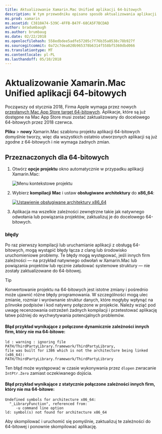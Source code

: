 ```yaml
---
title: Aktualizowanie Xamarin.Mac Unified aplikacji 64-bitowych
description: W tym przewodniku opisano sposób aktualizowania aplikacji Xamarin.Mac do docelowego 64-bitowych
ms.prod: xamarin
ms.assetid: C3810A74-539C-4FFB-B47F-68CA5F7BCDAD
author: bradumbaugh
ms.author: brumbaug
ms.date: 02/22/2018
ms.openlocfilehash: 558edbdee5adfe57205c7f76b35a0538c78b927f
ms.sourcegitcommit: 0a72c7dea020b965378b6314f558bf5360dbd066
ms.translationtype: MT
ms.contentlocale: pl-PL
ms.lasthandoff: 05/10/2018
---
```

# <a name="updating-xamarinmac-unified-applications-to-64-bit"></a>Aktualizowanie Xamarin.Mac Unified aplikacji 64-bitowych

Począwszy od stycznia 2018, Firma Apple wymaga przez nowych [przesłanych Mac App Store target 64-bitowych](https://developer.apple.com/news/?id=06282017a). Aplikacje, które są już dostępne na Mac App Store musi zostać zaktualizowany do docelowego 64-bitowych przez 2018 czerwca.

**Pliku** > **nowy** Xamarin.Mac szablonu projektu aplikacji 64-bitowych domyślnie tworzy, więc dla wszystkich ostatnio utworzonych aplikacji są już zgodne z 64-bitowych i nie wymaga żadnych zmian.

## <a name="targeting-64-bit"></a>Przeznaczonych dla 64-bitowych

1. Otwórz **opcje projektu** okno automatycznie w przypadku aplikacji Xamarin.Mac:

   ![Menu kontekstowe projektu](mac-64-bit-images/1-contextual_menu-vsmac.png "menu kontekstowe dla projektu")

2. Wybierz **kompilacji Mac** i ustaw **obsługiwane architektury** do **x86\_64**:

   [![Ustawienie obsługiwane architektury x86_64](mac-64-bit-images/2-project_options-vsmac.png "x86_64 ustawienie obsługiwane architektury")](mac-64-bit-images/2-project_options-vsmac-large.png#lightbox)

3. Aplikacja ma wszelkie zależności zewnętrzne takie jak natywnego odwołania lub powiązania projektów, zaktualizuj je do docelowego 64-bitowych.

### <a name="errors"></a>błędy

Po raz pierwszy kompilacji lub uruchamianie aplikacji z obsługą 64-bitowych, mogą wystąpić błędy łącza z clang lub środowisko uruchomieniowe problemy. Te błędy mogą występować, jeśli innych firm zależności — na przykład natywnego odwołań w Xamarin.Mac lub powiązania projektów lub ręcznie załadować systemowe struktury — nie zostały zaktualizowane do 64-bitowej.

> [!TIP]
> Konwertowanie projektu na 64-bitowych jest istotne zmiany i pośrednio może ujawnić różne błędy programowania. W szczególności mogą ulec zmianie, rozmiar i wyrównanie struktur danych, które mogłyby wpłynąć na p/invoke podpisów i kod natywny połączone w projekcie. Należy wziąć pod uwagę recenzowania ostrzeżeń żadnych kompilacji i przetestować aplikację łatwe później do wychwytywania potencjalnych problemów.

#### <a name="example-error-resulting-from-a-dynamically-linked-third-party-dependency-that-does-not-target-64-bit"></a>Błąd przykład wynikające z połączone dynamicznie zależności innych firm, który nie ma 64-bitowe:

```console
ld : warning : ignoring file PATH/ThirdPartyLibrary.framework/ThirdPartyLibrary, 
file was built for i386 which is not the architecture being linked (x86_64): 
PATH/ThirdPartyLibrary.framework/ThirdPartyLibrary 
```

Ten błąd może występować w czasie wykonywania przez `dlopen` zwracanie `IntPtr.Zero` zamiast oczekiwanego dojścia.

#### <a name="example-error-resulting-from-a-statically-linked-third-party-dependency-that-does-not-target-64-bit"></a>Błąd przykład wynikające z statycznie połączone zależności innych firm, który nie ma 64-bitowe:

```console
Undefined symbols for architecture x86_64:
  "_LibraryFunction", referenced from:
     -u command line option
ld: symbol(s) not found for architecture x86_64 
```

Aby skompilować i uruchomić się pomyślnie, zaktualizuj te zależności do 64-bitowej i ponownie skompilować aplikację.

